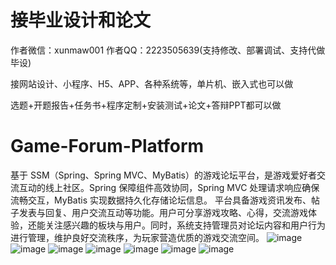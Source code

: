 # 接毕业设计和论文
作者微信：xunmaw001  作者QQ：2223505639(支持修改、部署调试、支持代做毕设)

接网站设计、小程序、H5、APP、各种系统等，单片机、嵌入式也可以做

选题+开题报告+任务书+程序定制+安装测试+论文+答辩PPT都可以做
# Game-Forum-Platform
基于 SSM（Spring、Spring MVC、MyBatis）的游戏论坛平台，是游戏爱好者交流互动的线上社区。Spring 保障组件高效协同，Spring MVC 处理请求响应确保流畅交互，MyBatis 实现数据持久化存储论坛信息。  平台具备游戏资讯发布、帖子发表与回复、用户交流互动等功能。用户可分享游戏攻略、心得，交流游戏体验，还能关注感兴趣的板块与用户。同时，系统支持管理员对论坛内容和用户行为进行管理，维护良好交流秩序，为玩家营造优质的游戏交流空间。 
![image](https://github.com/user-attachments/assets/3d8fe831-3d52-4d75-9d8d-8d353802086d)
![image](https://github.com/user-attachments/assets/a3a4f5e5-cbf2-459d-905c-2f44247decc9)
![image](https://github.com/user-attachments/assets/f2744ad8-b87f-4e58-9660-25ac3db1eb26)
![image](https://github.com/user-attachments/assets/1fdcf662-e820-4de9-b28d-648f48bb7e32)
![image](https://github.com/user-attachments/assets/cb8232f3-6dd3-4e0e-86ad-3aea45c649ff)
![image](https://github.com/user-attachments/assets/38029283-1f05-43f9-9f31-a4e1321ad62f)
![image](https://github.com/user-attachments/assets/c4380167-7e8c-4138-b837-cf84910b21de)
